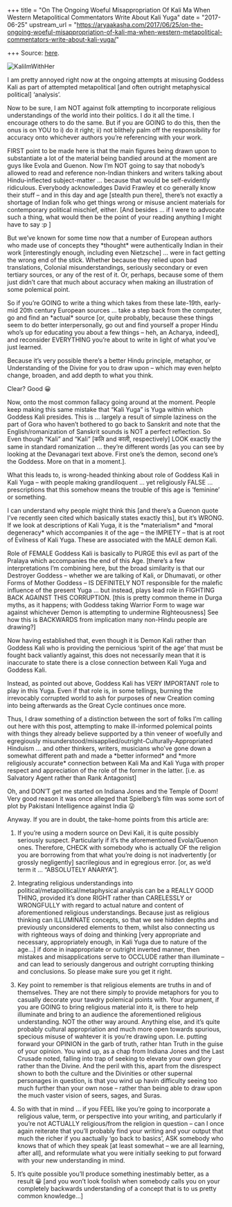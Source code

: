 +++
title = "On The Ongoing Woeful Misappropriation Of Kali Ma When Western Metapolitical Commentators Write About Kali Yuga"
date = "2017-06-25"
upstream_url = "https://aryaakasha.com/2017/06/25/on-the-ongoing-woeful-misappropriation-of-kali-ma-when-western-metapolitical-commentators-write-about-kali-yuga/"

+++
Source: [here](https://aryaakasha.com/2017/06/25/on-the-ongoing-woeful-misappropriation-of-kali-ma-when-western-metapolitical-commentators-write-about-kali-yuga/).

![KaliImWithHer](https://aryaakasha.files.wordpress.com/2017/06/kaliimwithher.jpg?w=676)

I am pretty annoyed right now at the ongoing attempts at misusing
Goddess Kali as part of attempted metapolitical \[and often outright
metaphysical political\] ‘analysis’.



Now to be sure, I am NOT against folk attempting to incorporate
religious understandings of the world into their politics. I do it all
the time. I encourage others to do the same. But if you are GOING to do
this, then the onus is on YOU to i) do it right; ii) not blithely palm
off the responsibility for accuracy onto whichever authors you’re
referencing with your work.



FIRST point to be made here is that the main figures being drawn upon to
substantiate a lot of the material being bandied around at the moment
are guys like Evola and Guenon. Now I’m NOT going to say that nobody’s
allowed to read and reference non-Indian thinkers and writers talking
about Hindu-inflected subject-matter … because that would be
self-evidently ridiculous. Everybody acknowledges David Frawley et co
generally know their stuff – and in this day and age \[stealth pun
there\], there’s not exactly a shortage of Indian folk who get things
wrong or misuse ancient materials for contemporary political mischief,
either. \[And besides … if I were to advocate such a thing, what would
then be the point of your reading anything I might have to say :p \]



But we’ve known for some time now that a number of European authors who
made use of concepts they \*thought\* were authentically Indian in their
work \[interestingly enough, including even Nietzsche\] … were in fact
getting the wrong end of the stick. Whether because they relied upon bad
translations, Colonial misunderstandings, seriously secondary or even
tertiary sources, or any of the rest of it. Or, perhaps, because some of
them just didn’t care that much about accuracy when making an
illustration of some polemical point.



So if you’re GOING to write a thing which takes from these late-19th,
early-mid 20th century European sources … take a step back from the
computer, go and find an \*actual\* source \[or, quite probably, because
these things seem to do better interpersonally, go out and find yourself
a proper Hindu who’s up for educating you about a few things – heh, an
Acharya, indeed\], and reconsider EVERYTHING you’re about to write in
light of what you’ve just learned.



Because it’s very possible there’s a better Hindu principle, metaphor,
or Understanding of the Divine for you to draw upon – which may even
helpto change, broaden, and add depth to what you think.



Clear? Good 😀



Now, onto the most common fallacy going around at the moment. People
keep making this same mistake that “Kali Yuga” is Yuga within which
Goddess Kali presides. This is … largely a result of simple laziness on
the part of Gora who haven’t bothered to go back to Sanskrit and note
that the English/romanization of Sanskrit sounds is NOT a perfect
reflection. So Even though “Kali” and “Kali” \[कलि and काली,
respectively\] LOOK exactly the same in standard romanization … they’re
different words \[as you can see by looking at the Devanagari text
above. First one’s the demon, second one’s the Goddess. More on that in
a moment.\].



What this leads to, is wrong-headed thinking about role of Goddess Kali
in Kali Yuga – with people making grandiloquent … yet religiously FALSE
… prescriptions that this somehow means the trouble of this age is
‘feminine’ or something.



I can understand why people might think this \[and there’s a Guenon
quote I’ve recently seen cited which basically states exactly this\],
but it’s WRONG. If we look at descriptions of Kali Yuga, it is the
\*materialism\* and \*moral degeneracy\* which accompanies it of the age
– the IMPIETY – that is at root of Evilness of Kali Yuga. These are
associated with the MALE demon Kali.



Role of FEMALE Goddess Kali is basically to PURGE this evil as part of
the Pralaya which accompanies the end of this Age. \[there’s a few
interpretations I’m combining here, but the broad similarity is that our
Destroyer Goddess – whether we are talking of Kali, or Dhumavati, or
other Forms of Mother Goddess – IS DEFINITELY NOT responsible for the
malefic influence of the present Yuga … but instead, plays lead role in
FIGHTING BACK AGAINST THIS CORRUPTION. \[this is pretty common theme in
Durga myths, as it happens; with Goddess taking Warrior Form to wage war
against whichever Demon is attempting to undermine Righteousness\] See
how this is BACKWARDS from implication many non-Hindu people are
drawing?\]



Now having established that, even though it is Demon Kali rather than
Goddess Kali who is providing the pernicious ‘spirit of the age’ that
must be fought back valiantly against, this does not necessarily mean
that it is inaccurate to state there is a close connection between Kali
Yuga and Goddess Kali.



Instead, as pointed out above, Goddess Kali has VERY IMPORTANT role to
play in this Yuga. Even if that role is, in some tellings, burning the
irrevocably corrupted world to ash for purposes of new Creation coming
into being afterwards as the Great Cycle continues once more.



Thus, I draw something of a distinction between the sort of folks I’m
calling out here with this post, attempting to make ill-informed
polemical points with things they already believe supported by a thin
veneer of woefully and egregiously
misunderstood/misapplied/outright-Culturally-Appropriated Hinduism … and
other thinkers, writers, musicians who’ve gone down a somewhat different
path and made a \*better informed\* and \*more religiously accurate\*
connection between Kali Ma and Kali Yuga with proper respect and
appreciation of the role of the former in the latter. \[i.e. as
Salvatory Agent rather than Rank Antagonist\]



Oh, and DON’T get me started on Indiana Jones and the Temple of Doom!
Very good reason it was once alleged that Spielberg’s film was some sort
of plot by Pakistani Intelligence against India 😛



Anyway. If you are in doubt, the take-home points from this article are:



1. If you’re using a modern source on Devi Kali, it is quite possibly
seriously suspect. Particularly if it’s the aforementioned Evola/Guenon
ones. Therefore, CHECK with somebody who is actually OF the religion you
are borrowing from that what you’re doing is not inadvertently \[or
grossly negligently\] sacrilegious and in egregious error. \[or, as we’d
term it … “ABSOLUTELY ANARYA”\].



2. Integrating religious understandings into
political/metapolitical/metaphysical analysis can be a REALLY GOOD
THING, provided it’s done RIGHT rather than CARELESSLY or WRONGFULLY
with regard to actual nature and content of aforementioned religious
understandings. Because just as religious thinking can ILLUMINATE
concepts, so that we see hidden depths and previously unconsidered
elements to them, whilst also connecting us with righteous ways of doing
and thinking \[very appropriate and necessary, appropriately enough, in
Kali Yuga due to nature of the age…\] if done in inappropriate or
outright inverted manner, then mistakes and misapplications serve to
OCCLUDE rather than illuminate – and can lead to seriously dangerous and
outright corrupting thinking and conclusions. So please make sure you
get it right.



3. Key point to remember is that religious elements are truths in and of
themselves. They are not there simply to provide metaphors for you to
casually decorate your tawdry polemical points with. Your argument, if
you are GOING to bring religious material into it, is there to help
illuminate and bring to an audience the aforementioned religious
understanding. NOT the other way around. Anything else, and it’s quite
probably cultural appropriation and much more open towards spurious,
specious misuse of wahtever it is you’re drawing upon. I.e. putting
forward your OPINION in the garb of truth, rather htan Truth in the
guise of your opinion. You wind up, as a chap from Indiana Jones and the
Last Crusade noted, falling into trap of seeking to elevate your own
glory rather than the Divine. And the peril with this, apart from the
disrespect shown to both the culture and the Divinities or other
supernal personages in question, is that you wind up havin difficulty
seeing too much further than your own nose – rather than being able to
draw upon the much vaster vision of seers, sages, and Suras.



4. So with that in mind … if you FEEL like you’re going to incorporate a
religious value, term, or perspective into your writing, and
particularly if you’re not ACTUALLY religious/from the religion in
question – can I once again reiterate that you’ll probably find your
writing and your output that much the richer if you aactually ‘go back
to basics’, ASK somebody who knows that of which they speak \[at least
somewhat – we are all learning, after all\], and reformulate what you
were initially seeking to put forward with your new understanding in
mind.



5. It’s quite possible you’ll produce something inestimably better, as a
result 😀 \[and you won’t look foolish when somebody calls you on your
completely backwards understanding of a concept that is to us pretty
common knowledge…\]

